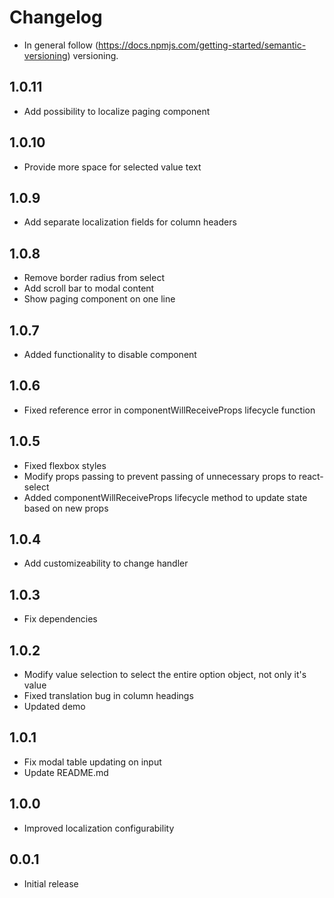 # Changelog

* In general follow (https://docs.npmjs.com/getting-started/semantic-versioning) versioning.

## <next>

## 1.0.11
* Add possibility to localize paging component

## 1.0.10
* Provide more space for selected value text

## 1.0.9
* Add separate localization fields for column headers

## 1.0.8
* Remove border radius from select
* Add scroll bar to modal content
* Show paging component on one line

## 1.0.7
* Added functionality to disable component

## 1.0.6
* Fixed reference error in componentWillReceiveProps lifecycle function

## 1.0.5
* Fixed flexbox styles
* Modify props passing to prevent passing of unnecessary props to react-select
* Added componentWillReceiveProps lifecycle method to update state based on new props

## 1.0.4
* Add customizeability to change handler

## 1.0.3
* Fix dependencies

## 1.0.2
* Modify value selection to select the entire option object, not only it's value
* Fixed translation bug in column headings
* Updated demo

## 1.0.1
* Fix modal table updating on input
* Update README.md

## 1.0.0
* Improved localization configurability

## 0.0.1
* Initial release
